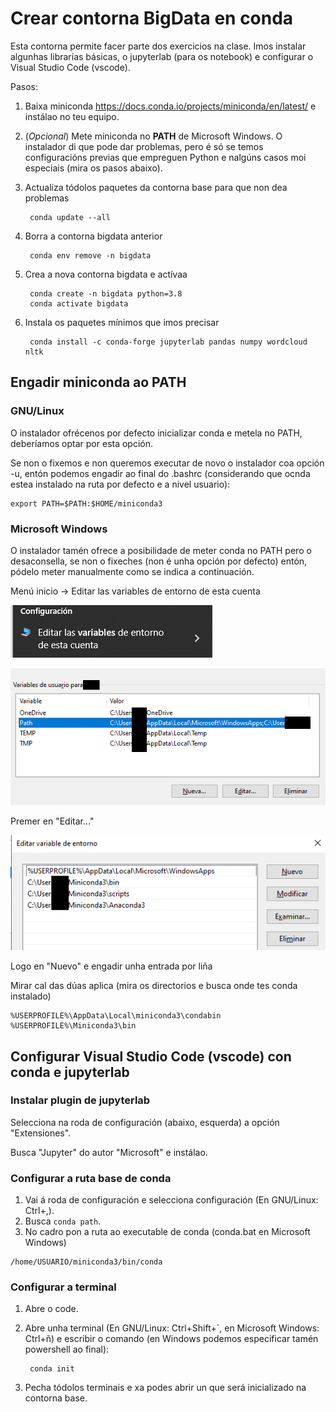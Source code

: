 # Crear contorna BigData en conda

Esta contorna permite facer parte dos exercicios na clase. Imos instalar algunhas librarías básicas, o jupyterlab (para os notebook) e configurar o Visual Studio Code (vscode).

Pasos:

1. Baixa miniconda <https://docs.conda.io/projects/miniconda/en/latest/> e instálao no teu equipo.
2. (*Opcional*) Mete miniconda no **PATH** de Microsoft Windows. O instalador di que pode dar problemas, pero é só se temos configuracións previas que empreguen Python e nalgúns casos moi especiais (mira os pasos abaixo).
3. Actualiza tódolos paquetes da contorna base para que non dea problemas

        conda update --all

4. Borra a contorna bigdata anterior

        conda env remove -n bigdata

5. Crea a nova contorna bigdata e actívaa

        conda create -n bigdata python=3.8
        conda activate bigdata

6. Instala os paquetes mínimos que imos precisar

        conda install -c conda-forge jupyterlab pandas numpy wordcloud nltk


## Engadir miniconda ao PATH

### GNU/Linux 

O instalador ofrécenos por defecto inicializar conda e metela no PATH, deberíamos optar por esta opción.

Se non o fixemos e non queremos executar de novo o instalador coa opción -u, entón podemos engadir ao final do .bashrc (considerando que ocnda estea instalado na ruta por defecto e a nivel usuario):

~~~~
export PATH=$PATH:$HOME/miniconda3
~~~~

### Microsoft Windows

O instalador tamén ofrece a posibilidade de meter conda no PATH pero o desaconsella, se non o fixeches (non é unha opción por defecto) entón, pódelo meter manualmente como se indica a continuación.

Menú inicio -> Editar las variables de entorno de esta cuenta

![Opción do menú inicio](images/conda-0/0-vars-contorna.png "Editar las variables de entorno de esta cuenta")

![Variables](images/conda-0/1-path.png "Variable PATH usaurio ou sistema")

Premer en "Editar..."

![Editando variables](images/conda-0/2-path.png "Editando variable")

Logo en "Nuevo" e engadir unha entrada por liña

Mirar cal das dúas aplica (mira os directorios e busca onde tes conda instalado)
~~~~
%USERPROFILE%\AppData\Local\miniconda3\condabin
%USERPROFILE%\Miniconda3\bin
~~~~

## Configurar Visual Studio Code (vscode) con conda e jupyterlab

### Instalar plugin de jupyterlab

Selecciona na roda de configuración (abaixo, esquerda) a opción "Extensiones".

Busca "Jupyter" do autor "Microsoft" e instálao.

### Configurar a ruta base de conda

1. Vai á roda de configuración e selecciona configuración (En GNU/Linux: Ctrl+,).
2. Busca `conda path`.
3. No cadro pon a ruta ao executable de conda (conda.bat en Microsoft Windows)

~~~~
/home/USUARIO/miniconda3/bin/conda
~~~~

### Configurar a terminal


1. Abre o code.
2. Abre unha terminal (En GNU/Linux: Ctrl+Shift+`, en Microsoft Windows: Ctrl+ñ) e escribir o comando (en Windows podemos especificar tamén powershell ao final):

        conda init


3. Pecha tódolos terminais e xa podes abrir un que será inicializado na contorna base.